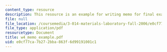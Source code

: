 ```yaml
---
content_type: resource
description: This resource is an example for writing memo for final exam.
file: null
file_location: /coursemedia/3-014-materials-laboratory-fall-2006/e0cf77ca7b272bba863f6d99191001c1_w4_memo_example.pdf
file_type: application/pdf
resourcetype: Document
title: w4_memo_example.pdf
uid: e0cf77ca-7b27-2bba-863f-6d99191001c1
---
```

